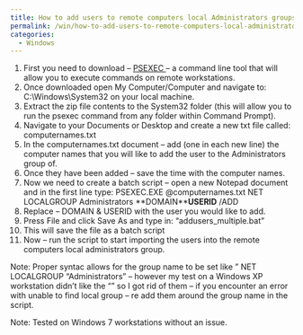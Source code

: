 ```yaml
---
title: How to add users to remote computers local Administrators groups
permalink: /win/how-to-add-users-to-remote-computers-local-administrators-groups/
categories:
  - Windows
---
```

  1. First you need to download &#8211; <a href="http://technet.microsoft.com/en-us/sysinternals/bb897553.aspx" target="_blank">PSEXEC </a> &#8211; a command line tool that will allow you to execute commands on remote workstations.
  2. Once downloaded open My Computer/Computer and navigate to: C:\Windows\System32 on your local machine.
  3. Extract the zip file contents to the System32 folder (this will allow you to run the psexec command from any folder within Command Prompt).
  4. Navigate to your Documents or Desktop and create a new txt file called: computernames.txt
  5. In the computernames.txt document – add (one in each new line) the computer names that you will like to add the user to the Administrators group of.
  6. Once they have been added – save the time with the computer names.
  7. Now we need to create a batch script – open a new Notepad document and in the first line type: PSEXEC.EXE @computernames.txt NET LOCALGROUP Administrators **DOMAIN\****USERID** /ADD
  8. Replace – DOMAIN & USERID with the user you would like to add.
  9. Press File and click Save As and type in: &#8220;addusers_multiple.bat&#8221;
 10. This will save the file as a batch script
 11. Now – run the script to start importing the users into the remote computers local administrators group.

Note: Proper syntac allows for the group name to be set like &#8221; NET LOCALGROUP &#8220;Administrators&#8221; – however my test on a Windows XP workstation didn&#8217;t like the &#8220;&#8221; so I got rid of them – if you encounter an error with unable to find local group – re add them around the group name in the script.

Note: Tested on Windows 7 workstations without an issue.
